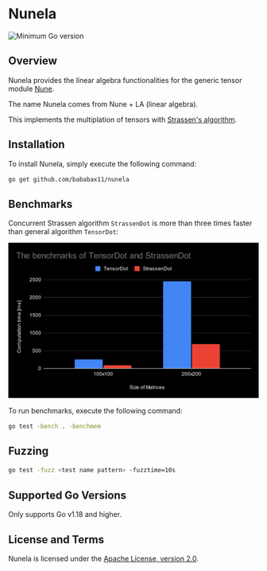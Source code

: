 # Nunela

![Minimum Go version](https://img.shields.io/badge/Go-1.18+-lightblue.svg?style=flat-square)

## Overview

Nunela provides the linear algebra functionalities for the generic tensor module [Nune](https://github.com/vorduin/nune).

The name Nunela comes from Nune + LA (linear algebra).

This implements the multiplation of tensors with [Strassen's algorithm](https://en.wikipedia.org/wiki/Strassen_algorithm).


## Installation

To install Nunela, simply execute the following command:

```bash
go get github.com/bababax11/nunela
```

## Benchmarks

Concurrent Strassen algorithm `StrassenDot` is more than three times faster than general algorithm `TensorDot`:

![Benchmarks](images/benchmarks.svg)  

To run benchmarks, execute the following command:

```bash
go test -bench . -benchmem
```

## Fuzzing

```bash
go test -fuzz <test name pattern> -fuzztime=10s
```

## Supported Go Versions

Only supports Go v1.18 and higher.


## License and Terms

Nunela is licensed under the
[Apache License, version 2.0](http://www.apache.org/licenses/LICENSE-2.0).
